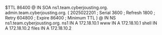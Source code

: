 $TTL 86400
@   IN  SOA ns1.team<T>.cyberjousting.org. admin.team<T>.cyberjousting.org. (
        2025022201  ; Serial
        3600       ; Refresh
        1800        ; Retry
        604800      ; Expire
        86400       ; Minimum TTL
)
@       IN  NS      ns1.team<T>.cyberjousting.org.
ns1     IN  A       172.18.10<T>.1
www     IN  A       172.18.10<T>.1
shell   IN  A       172.18.10<T>.2
files   IN  A       172.18.10<T>.2